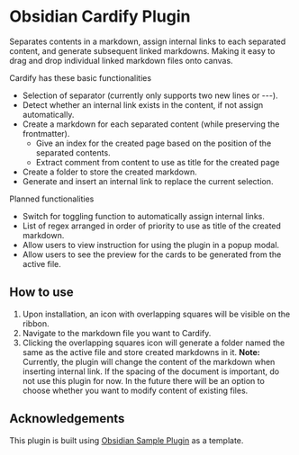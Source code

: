 # Obsidian Cardify Plugin

Separates contents in a markdown, assign internal links to each separated content, and generate subsequent linked markdowns. Making it easy to drag and drop individual linked markdown files onto canvas.

Cardify has these basic functionalities
- Selection of separator (currently only supports two new lines or ---).
- Detect whether an internal link exists in the content, if not assign automatically.
- Create a markdown for each separated content (while preserving the frontmatter).
	- Give an index for the created page based on the position of the separated contents.
	- Extract comment from content to use as title for the created page	
- Create a folder to store the created markdown.
- Generate and insert an internal link to replace the current selection. 

Planned functionalities
- Switch for toggling function to automatically assign internal links.
- List of regex arranged in order of priority to use as title of the created markdown.
- Allow users to view instruction for using the plugin in a popup modal.
- Allow users to see the preview for the cards to be generated from the active file.

## How to use
1. Upon installation, an icon with overlapping squares will be visible on the ribbon.
2. Navigate to the markdown file you want to Cardify.
3. Clicking the overlapping squares icon will generate a folder named the same as the active file and store created markdowns in it.
**Note:** Currently, the plugin will change the content of the markdown when inserting internal link. If the spacing of the document is important, do not use this plugin for now. In the future there will be an option to choose whether you want to modify content of existing files.

## Acknowledgements
This plugin is built using [Obsidian Sample Plugin](https://github.com/obsidianmd/obsidian-sample-plugin) as a template.

<!--- 
Releasing new releases

- Update your `manifest.json` with your new version number, such as `1.0.1`, and the minimum Obsidian version required for your latest release.
- Update your `versions.json` file with `"new-plugin-version": "minimum-obsidian-version"` so older versions of Obsidian can download an older version of your plugin that's compatible.
- Create new GitHub release using your new version number as the "Tag version". Use the exact version number, don't include a prefix `v`. See here for an example: https://github.com/obsidianmd/obsidian-sample-plugin/releases
- Upload the files `manifest.json`, `main.js`, `styles.css` as binary attachments. Note: The manifest.json file must be in two places, first the root path of your repository and also in the release.
- Publish the release.

> You can simplify the version bump process by running `npm version patch`, `npm version minor` or `npm version major` after updating `minAppVersion` manually in `manifest.json`.
> The command will bump version in `manifest.json` and `package.json`, and add the entry for the new version to `versions.json`

## API Documentation

See https://github.com/obsidianmd/obsidian-api
--->
